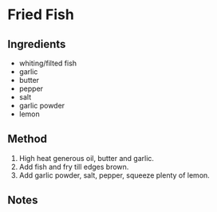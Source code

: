 # Fried Fish


## Ingredients

* whiting/filted fish
* garlic
* butter
* pepper
* salt
* garlic powder
* lemon

## Method

1. High heat generous oil, butter and garlic.
2. Add fish and fry till edges brown.
3. Add garlic powder, salt, pepper, squeeze plenty of lemon.

## Notes
